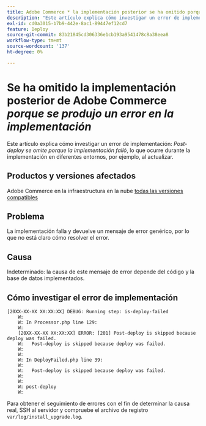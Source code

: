 ```yaml
---
title: Adobe Commerce * la implementación posterior se ha omitido porque la implementación ha fallado * error
description: "Este artículo explica cómo investigar un error de implementación: *Post-deploy se omite porque la implementación falló*"
exl-id: cd0a3015-b7b9-442e-8ac1-89447ef12cd7
feature: Deploy
source-git-commit: 83b21845cd306336e1cb193a9541478c8a38eea8
workflow-type: tm+mt
source-wordcount: '137'
ht-degree: 0%

---
```


# Se ha omitido la implementación posterior de Adobe Commerce *porque se produjo un error en la implementación*

Este artículo explica cómo investigar un error de implementación: *Post-deploy se omite porque la implementación falló*, lo que ocurre durante la implementación en diferentes entornos, por ejemplo, al actualizar.

## Productos y versiones afectados

Adobe Commerce en la infraestructura en la nube [todas las versiones compatibles](https://www.adobe.com/content/dam/cc/en/legal/terms/enterprise/pdfs/Adobe-Commerce-Software-Lifecycle-Policy.pdf)

## Problema

La implementación falla y devuelve un mensaje de error genérico, por lo que no está claro cómo resolver el error.

## Causa

Indeterminado: la causa de este mensaje de error depende del código y la base de datos implementados.

## Cómo investigar el error de implementación

```
[20XX-XX-XX XX:XX:XX] DEBUG: Running step: is-deploy-failed
    W:
    W: In Processor.php line 129:
    W:
    [20XX-XX-XX XX:XX:XX] ERROR: [201] Post-deploy is skipped because deploy was failed.
    W:   Post-deploy is skipped because deploy was failed.
    W:
    W:
    W: In DeployFailed.php line 39:
    W:
    W:   Post-deploy is skipped because deploy was failed.
    W:
    W:
    W: post-deploy
    W:
```

Para obtener el seguimiento de errores con el fin de determinar la causa real, SSH al servidor y compruebe el archivo de registro `var/log/install_upgrade.log`.
